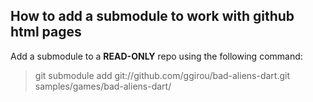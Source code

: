 How to add a submodule to work with github html pages
-----------------------------------------------------

Add a submodule to a **READ-ONLY** repo using the following command:

 > 	git submodule add git://github.com/ggirou/bad-aliens-dart.git samples/games/bad-aliens-dart/

